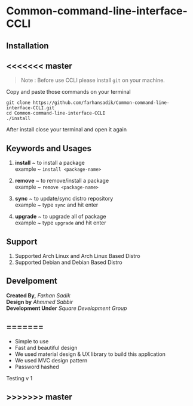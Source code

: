# Common-command-line-interface-CCLI

## Installation

## <<<<<<< master
> Note : Before use CCLI please install `git` on your machine.

Copy and paste those commands on your terminal 
```
git clone https://github.com/farhansadik/Common-command-line-interface-CCLI.git
cd Common-command-line-interface-CCLI
./install
```
After install close your terminal and open it again

## Keywords and Usages
 1. **install** ~ to install a package  <br>
 example ~ ```install <package-name>``` 
 
 2. **remove** ~ to remove/install a package <br>
 example ~ ```remove <package-name>``` 
 
 3. **sync** ~ to update/sync distro repository <br>
 example ~ type ```sync``` and hit enter 
 
 4. **upgrade** ~ to upgrade all of package <br>
 example ~ type ```upgrade``` and hit enter 

## Support 
 1. Supported Arch Linux and Arch Linux Based Distro
 2. Supported Debian and Debian Based Distro

## Develpoment
**Created By,** 
_Farhan Sadik_ <br>
**Design by** 
_Ahmmed Sabbir_ <br>
**Development Under** 
_Square Development Group_
## =======
  * Simple to use
  * Fast and beautiful design
  * We used material design & UX library to build this application
  * We used MVC design pattern
  * Password hashed

Testing v 1
## >>>>>>> master
